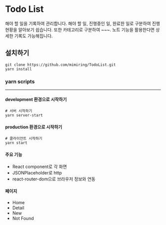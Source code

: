# Todo List

해야 할 일을 기록하여 관리합니다. 해야 할 일, 진행중인 일, 완료한 일로 구분하여 진행 현황을 알아보기 쉽습니다. 또한 카테고리로 구분하여 ~~~. 노트 기능을 활용한다면 상세한 기록도 가능해집니다.

## 설치하기

```
git clone https://github.com/mimiring/TodoList.git
yarn install
```

### yarn scripts

---

#### development 환경으로 시작하기

```
# 서버 시작하기
yarn server-start
```

#### production 환경으로 시작하기

```
# 클라이언트 시작하기
yarn start
```

#### 주요 기능

- React component로 각 화면
- JSONPlaceholder로 http
- react-router-dom으로 브라우저 정보와 연동

#### 페이지

- Home
- Detail
- New
- Not Found
